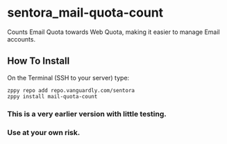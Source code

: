 # sentora_mail-quota-count
Counts Email Quota towards Web Quota, making it easier to manage Email accounts.

## How To Install
On the Terminal (SSH to your server) type:

    zppy repo add repo.vanguardly.com/sentora
    zppy install mail-quota-count

### This is a very earlier version with little testing.
### Use at your own risk.
